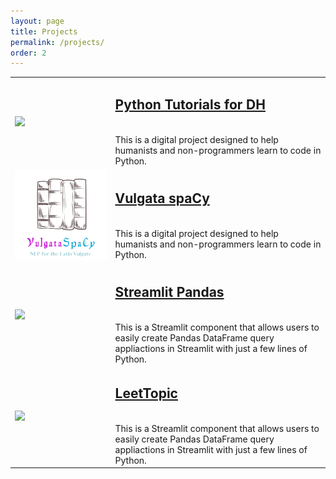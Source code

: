 ```yaml
---
layout: page
title: Projects
permalink: /projects/
order: 2
---
```


<table border="0">
 <tr>
    <td><img src="https://yt3.ggpht.com/ytc/AMLnZu8FTr94PPWte0tSzJTJhhbC7fQKF-3PvEqXzgDEaA=s900-c-k-c0x00ffffff-no-rj"></td>
    <td><h2><a href="https://www.youtube.com/pythontutorialsfordigitalhumanities">Python Tutorials for DH</a></h2><br>This is a digital project designed to help humanists and non-programmers learn to code in Python.</td>
 </tr>

 <tr>
    <td><img src="https://github.com/wjbmattingly/vulgata-spacy/raw/main/images/logo.png"></td>
    <td><h2><a href="https://github.com/wjbmattingly/vulgata-spacy">Vulgata spaCy</a></h2><br>This is a digital project designed to help humanists and non-programmers learn to code in Python.</td>
 </tr>

 <tr>
    <td><img src="https://github.com/wjbmattingly/streamlit-pandas/raw/main/images/streamlit-pandas-logo-blue.png"></td>
    <td><h2><a href="https://github.com/wjbmattingly/streamlit-pandas">Streamlit Pandas</a></h2><br>This is a Streamlit component that allows users to easily create Pandas DataFrame query appliactions in Streamlit with just a few lines of Python.</td>
 </tr>

 <tr>
    <td><img src="https://github.com/wjbmattingly/LeetTopic/raw/main/images/LeeTopic.png"></td>
    <td><h2><a href="https://github.com/wjbmattingly/leet-topic">LeetTopic</a></h2><br>This is a Streamlit component that allows users to easily create Pandas DataFrame query appliactions in Streamlit with just a few lines of Python.</td>
 </tr>

</table>
